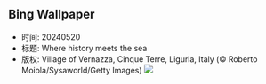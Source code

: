 ## Bing Wallpaper
- 时间: 20240520
- 标题: Where history meets the sea
- 版权: Village of Vernazza, Cinque Terre, Liguria, Italy (© Roberto Moiola/Sysaworld/Getty Images)
![](https://cn.bing.com/th?id=OHR.VernazzaItaly_EN-US2643430613_UHD.jpg&rf=LaDigue_UHD.jpg&pid=hp&w=3840&h=2160&rs=1&c=4)
